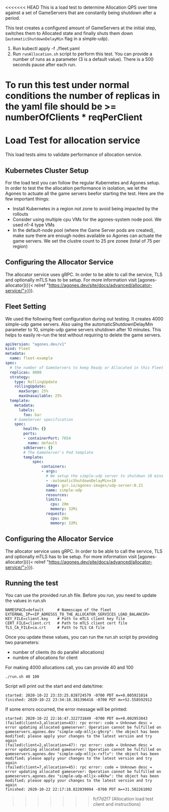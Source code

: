 <<<<<<< HEAD
This is a load test to determine Allocation QPS over time against a set of GameServers that are constantly being shutdown after a period.

This test creates a configured amount of GameServers at the initial step, switches them to Allocated state and finally shuts them down (`automaticShutdownDelayMin` flag in a simple-udp).

1) Run kubectl apply -f ./fleet.yaml
2) Run `runAllocation.sh` script to perform this test. You can provide a number of runs as a parameter (3 is a default value). There is a 500 seconds pause after each run.

To run this test under normal conditions the number of replicas in the yaml file should be >= numberOfClients * reqPerClient
=======
# Load Test for allocation service

This load tests aims to validate performance of allocation service.

## Kubernetes Cluster Setup

For the load test you can follow the regular Kubernetes and Agones setup. In order to test the the allocation performance in isolation, we let the Agones to actuate all
the game servers beefor starting the test.
Here are the few important things:
- Install Kubernetes in a region not zone to avoid being impacted by the rollouts
- Consider using multiple cpu VMs for the agones-system node pool. We used n1-4 type VMs 
- In the default-node pool (where the Game Server pods are created), make sure there are enough nodes available so Agones can actuate the game servers. We set the clustre count to 25 pre zonee (total of 75 per region)

## Configuring the Allocator Service

The allocator service uses gRPC. In order to be able to call the service, TLS and optionally mTLS has to be setup.
For more information visit [agones-allocator]({{< relref "https://agones.dev/site/docs/advanced/allocator-service/">}}).

## Fleet Setting

We used the following fleet configuration during out testing. It creates 4000 simple-udp game servers. 
Also uaing the automaticShutdownDelayMin parameter to 10, simple-udp game servers shutdown after 10 minutes.
This helps to easily re-run the test without requiring to delete the game servers. 

```yaml
apiVersion: "agones.dev/v1"
kind: Fleet
metadata:
  name: fleet-example
spec:
  # the number of GameServers to keep Ready or Allocated in this Fleet
  replicas: 4000
  strategy:
    type: RollingUpdate
    rollingUpdate:
      maxSurge: 25%
      maxUnavailable: 25%
  template:
    metadata:
      labels:
        foo: bar
    # GameServer specification
    spec:
        health: {}
        ports:
        - containerPort: 7654
          name: default
        sdkServer: {}
        # The GameServer's Pod template
        template:
            spec:
                containers:
                - args:
                  # We setup the simple-udp server to shutdown 10 mins after allocation 
                  - -automaticShutdownDelayMin=10
                  image: gcr.io/agones-images/udp-server:0.21
                  name: simple-udp
                  resources:
                  limits:
                    cpu: 20m
                    memory: 32Mi
                  requests:
                    cpu: 20m
                    memory: 32Mi
```

## Configuring the Allocator Service

The allocator service uses gRPC. In order to be able to call the service, TLS and optionally mTLS has to be setup.
For more information visit [agones-allocator]({{< relref "https://agones.dev/site/docs/advanced/allocator-service/">}}).

## Running the test

You can use the provided run.sh file. Before you run, you need to update the values in run.sh

```
NAMESPACE=default      # Namescape of the fleet
EXTERNAL_IP=<IP_ADRESSS_TO_THE_ALLOCATOR_SERVICES_LOAD_BALANCER>
KEY_FILE=client.key    # Path to mTLS client key file 
CERT_FILE=client.crt   # Path to mTLS client cert file
TLS_CA_FILE=ca.crt     # Path to TLS CA file
```
Once you update these values, you can run the run.sh script by providing two parameters: 
- number of clients (to do parallel allocations)
- numbre of allocations for client

For making 4000 allocations call, you can provide 40 and 100

```
./run.sh 40 100
```

Script will print out the start and end date/time:
```
started: 2020-10-22 23:33:25.828724579 -0700 PDT m=+0.005921014
finished: 2020-10-22 23:34:18.381396416 -0700 PDT m=+52.558592912
```

If some errors occurred, the error message will be printed:
```
started: 2020-10-22 22:16:47.322731849 -0700 PDT m=+0.002953843
(failed(client=3,allocation=43): rpc error: code = Unknown desc = error updating allocated gameserver: Operation cannot be fulfilled on gameservers.agones.dev "simple-udp-mlljx-g9crp": the object has been modified; please apply your changes to the latest version and try again
(failed(client=2,allocation=47): rpc error: code = Unknown desc = error updating allocated gameserver: Operation cannot be fulfilled on gameservers.agones.dev "simple-udp-mlljx-rxflv": the object has been modified; please apply your changes to the latest version and try again
(failed(client=7,allocation=45): rpc error: code = Unknown desc = error updating allocated gameserver: Operation cannot be fulfilled on gameservers.agones.dev "simple-udp-mlljx-x4khw": the object has been modified; please apply your changes to the latest version and try again
finished: 2020-10-22 22:17:18.822039094 -0700 PDT m=+31.502261092
```



>>>>>>> fcf7d2f7 (Allocation load test client and instructions)
